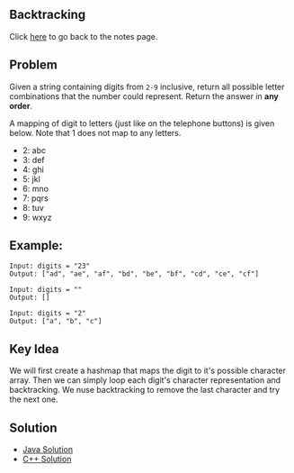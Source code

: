 ## Backtracking
Click [here](../notes.md) to go back to the notes page.

## Problem
Given a string containing digits from ```2-9``` inclusive, return all possible letter combinations that the number could represent. Return the answer in **any order**.

A mapping of digit to letters (just like on the telephone buttons) is given below. Note that 1 does not map to any letters.

- 2: abc
- 3: def
- 4: ghi
- 5: jkl
- 6: mno
- 7: pqrs
- 8: tuv
- 9: wxyz

## Example:
```
Input: digits = "23"
Output: ["ad", "ae", "af", "bd", "be", "bf", "cd", "ce", "cf"]

Input: digits = ""
Output: []

Input: digits = "2"
Output: ["a", "b", "c"]
```

## Key Idea
We will first create a hashmap that maps the digit to it's possible character array. Then we can simply loop each digit's character representation and backtracking. We nuse backtracking to remove the last character and try the next one.

## Solution
- [Java Solution](letter_combinations_of_a_phone_number.java)
- [C++ Solution](./solution.cpp)